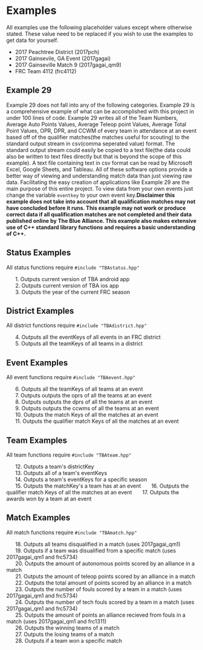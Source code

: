 # Examples
All examples use the following placeholder values except where otherwise stated. These value need to be replaced if you wish to use the examples to get data for yourself.

* 2017 Peachtree District (2017pch)
* 2017 Gainsevile, GA Event (2017gagai)
* 2017 Gainseville Match 9 (2017gagai_qm9)
* FRC Team 4112 (frc4112)

## Example 29
Example 29 does not fall into any of the following categories. Example 29 is a comprehensive example of what can be accomplished with this project in under 100 lines of code. Example 29 writes all of the Team Numbers, Average Auto Points Values, Average Teleop point Values, Average Total Point Values, OPR, DPR, and CCWM of every team in attendance at an event based off of the qualifier matches(the matches useful for scouting) to the standard output stream in csv(comma seperated value) format. The standard output stream could easily be copied to a text file(the data could also be written to text files directly but that is beyond the scope of this example). A text file containing text in csv format can be read by Microsoft Excel, Google Sheets, and Tableau. All of these software options provide a better way of viewing and understanding match data than just viewing raw data. Facilitating the easy creation of applications like Example 29 are the main purpose of this entire project. To view data from your own events just change the variable `eventkey` to your own event key.**Disclaimer this example does not take into account that all qualification matches may not have concluded before it runs. This example may not work or produce correct data if all qualification matches are not completed and their data published online by The Blue Alliance. This example also makes extensive use of C++ standard library functions and requires a basic understanding of C++.**

## Status Examples
All status functions require `#include "TBAstatus.hpp"`

&nbsp;&nbsp;&nbsp;&nbsp;&nbsp;&nbsp;1. Outputs current version of TBA android app  
&nbsp;&nbsp;&nbsp;&nbsp;&nbsp;&nbsp;2. Outputs current version of TBA ios app  
&nbsp;&nbsp;&nbsp;&nbsp;&nbsp;&nbsp;3. Outputs the year of the current FRC season  

## District Examples
All district functions require `#include "TBAdistrict.hpp"`

&nbsp;&nbsp;&nbsp;&nbsp;&nbsp;&nbsp;4. Outputs all the eventKeys of all events in an FRC district  
&nbsp;&nbsp;&nbsp;&nbsp;&nbsp;&nbsp;5. Outputs all the teamKeys of all teams in a district  

## Event Examples
All event functions require `#include "TBAevent.hpp"`

&nbsp;&nbsp;&nbsp;&nbsp;&nbsp;&nbsp;6. Outputs all the teamKeys of all teams at an event  
&nbsp;&nbsp;&nbsp;&nbsp;&nbsp;&nbsp;7. Outputs outputs the oprs of all the teams at an event  
&nbsp;&nbsp;&nbsp;&nbsp;&nbsp;&nbsp;8. Outputs outputs the dprs of all the teams at an event  
&nbsp;&nbsp;&nbsp;&nbsp;&nbsp;&nbsp;9. Outputs outputs the ccwms of all the teams at an event  
&nbsp;&nbsp;&nbsp;&nbsp;&nbsp;&nbsp;10. Outputs the match Keys of all the matches at an event  
&nbsp;&nbsp;&nbsp;&nbsp;&nbsp;&nbsp;11. Outputs the qualifier match Keys of all the matches at an event

## Team Examples
All team functions require `#include "TBAteam.hpp"`

&nbsp;&nbsp;&nbsp;&nbsp;&nbsp;&nbsp;12. Outputs a team's districtKey  
&nbsp;&nbsp;&nbsp;&nbsp;&nbsp;&nbsp;13. Outputs all of a team's eventKeys  
&nbsp;&nbsp;&nbsp;&nbsp;&nbsp;&nbsp;14. Outputs a team's eventKeys for a specific season  
&nbsp;&nbsp;&nbsp;&nbsp;&nbsp;&nbsp;15. Outputs the matchKey's a team has at an event 
&nbsp;&nbsp;&nbsp;&nbsp;&nbsp;&nbsp;16. Outputs the qualifier match Keys of all the matches at an event 
&nbsp;&nbsp;&nbsp;&nbsp;&nbsp;&nbsp;17. Outputs the awards won by a team at an event  

## Match Examples
All match functions require `#include "TBAmatch.hpp"`

&nbsp;&nbsp;&nbsp;&nbsp;&nbsp;&nbsp;18. Outputs all teams disqualified in a match (uses 2017gagai_qm1)  
&nbsp;&nbsp;&nbsp;&nbsp;&nbsp;&nbsp;19. Outputs if a team was disualified from a specific match (uses 2017gagai_qm1 and frc5734)  
&nbsp;&nbsp;&nbsp;&nbsp;&nbsp;&nbsp;20. Outputs the amount of autonomous points scored by an alliance in a match  
&nbsp;&nbsp;&nbsp;&nbsp;&nbsp;&nbsp;21. Outputs the amount of teleop points scored by an alliance in a match  
&nbsp;&nbsp;&nbsp;&nbsp;&nbsp;&nbsp;22. Outputs the total amount of points scored by an alliance in a match  
&nbsp;&nbsp;&nbsp;&nbsp;&nbsp;&nbsp;23. Outputs the number of fouls scored by a team in a match (uses 2017gagai_qm1 and frc5734)  
&nbsp;&nbsp;&nbsp;&nbsp;&nbsp;&nbsp;24. Outputs the number of tech fouls scored by a team in a match (uses 2017gagai_qm1 and frc5734)  
&nbsp;&nbsp;&nbsp;&nbsp;&nbsp;&nbsp;25. Outputs the amount of points an alliance recieved from fouls in a match (uses 2017gagai_qm1 and frc1311)  
&nbsp;&nbsp;&nbsp;&nbsp;&nbsp;&nbsp;26. Outputs the winning teams of a match  
&nbsp;&nbsp;&nbsp;&nbsp;&nbsp;&nbsp;27. Outputs the losing teams of a match  
&nbsp;&nbsp;&nbsp;&nbsp;&nbsp;&nbsp;28. Outputs if a team won a specific match  